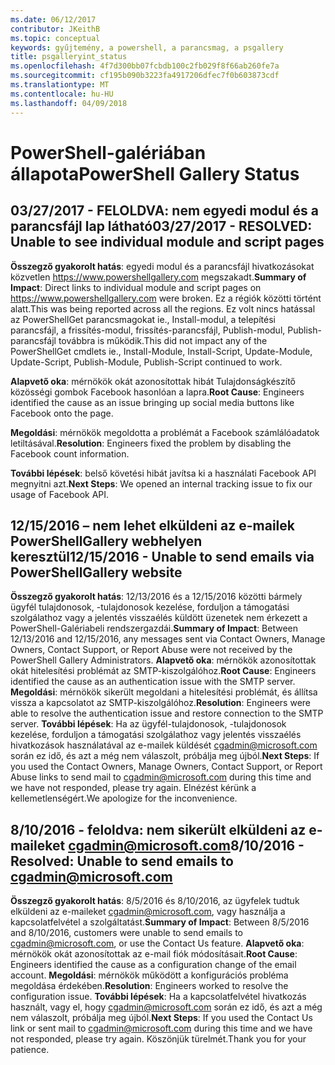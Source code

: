 ```yaml
---
ms.date: 06/12/2017
contributor: JKeithB
ms.topic: conceptual
keywords: gyűjtemény, a powershell, a parancsmag, a psgallery
title: psgalleryint_status
ms.openlocfilehash: 4f7d300bb07fcbdb100c2fb029f8f66ab260fe7a
ms.sourcegitcommit: cf195b090b3223fa4917206dfec7f0b603873cdf
ms.translationtype: MT
ms.contentlocale: hu-HU
ms.lasthandoff: 04/09/2018
---
```

<a name="powershell-gallery-status"></a><span data-ttu-id="8a24f-103">PowerShell-galériában állapota</span><span class="sxs-lookup"><span data-stu-id="8a24f-103">PowerShell Gallery Status</span></span>
=========================

## <a name="03272017---resolved-unable-to-see-individual-module-and-script-pages"></a><span data-ttu-id="8a24f-104">03/27/2017 - FELOLDVA: nem egyedi modul és a parancsfájl lap látható</span><span class="sxs-lookup"><span data-stu-id="8a24f-104">03/27/2017 - RESOLVED: Unable to see individual module and script pages</span></span>

<span data-ttu-id="8a24f-105">__Összegző gyakorolt hatás__: egyedi modul és a parancsfájl hivatkozásokat közvetlen https://www.powershellgallery.com megszakadt.</span><span class="sxs-lookup"><span data-stu-id="8a24f-105">__Summary of Impact__: Direct links to individual module and script pages on https://www.powershellgallery.com were broken.</span></span> <span data-ttu-id="8a24f-106">Ez a régiók közötti történt alatt.</span><span class="sxs-lookup"><span data-stu-id="8a24f-106">This was being reported across all the regions.</span></span> <span data-ttu-id="8a24f-107">Ez volt nincs hatással az PowerShellGet parancsmagokat ie., Install-modul, a telepítési parancsfájl, a frissítés-modul, frissítés-parancsfájl, Publish-modul, Publish-parancsfájl továbbra is működik.</span><span class="sxs-lookup"><span data-stu-id="8a24f-107">This did not impact any of the PowerShellGet cmdlets ie., Install-Module, Install-Script, Update-Module, Update-Script, Publish-Module, Publish-Script continued to work.</span></span>

<span data-ttu-id="8a24f-108">__Alapvető oka__: mérnökök okát azonosítottak hibát Tulajdonságkészítő közösségi gombok Facebook hasonlóan a lapra.</span><span class="sxs-lookup"><span data-stu-id="8a24f-108">__Root Cause__: Engineers identified the cause as an issue bringing up social media buttons like Facebook onto the page.</span></span>

<span data-ttu-id="8a24f-109">__Megoldási__: mérnökök megoldotta a problémát a Facebook számlálóadatok letiltásával.</span><span class="sxs-lookup"><span data-stu-id="8a24f-109">__Resolution__: Engineers fixed the problem by disabling the Facebook count information.</span></span>

<span data-ttu-id="8a24f-110">__További lépések__: belső követési hibát javítsa ki a használati Facebook API megnyitni azt.</span><span class="sxs-lookup"><span data-stu-id="8a24f-110">__Next Steps__: We opened an internal tracking issue to fix our usage of Facebook API.</span></span>

## <a name="12152016---unable-to-send-emails-via-powershellgallery-website"></a><span data-ttu-id="8a24f-111">12/15/2016 – nem lehet elküldeni az e-mailek PowerShellGallery webhelyen keresztül</span><span class="sxs-lookup"><span data-stu-id="8a24f-111">12/15/2016 - Unable to send emails via PowerShellGallery website</span></span>

<span data-ttu-id="8a24f-112">__Összegző gyakorolt hatás__: 12/13/2016 és a 12/15/2016 közötti bármely ügyfél tulajdonosok, -tulajdonosok kezelése, forduljon a támogatási szolgálathoz vagy a jelentés visszaélés küldött üzenetek nem érkezett a PowerShell-Galériabeli rendszergazdái.</span><span class="sxs-lookup"><span data-stu-id="8a24f-112">__Summary of Impact__: Between 12/13/2016 and 12/15/2016, any messages sent via Contact Owners, Manage Owners, Contact Support, or Report Abuse were not received by the PowerShell Gallery Administrators.</span></span>
<span data-ttu-id="8a24f-113">__Alapvető oka__: mérnökök azonosítottak okát hitelesítési problémát az SMTP-kiszolgálóhoz.</span><span class="sxs-lookup"><span data-stu-id="8a24f-113">__Root Cause__: Engineers identified the cause as an authentication issue with the SMTP server.</span></span>
<span data-ttu-id="8a24f-114">__Megoldási__: mérnökök sikerült megoldani a hitelesítési problémát, és állítsa vissza a kapcsolatot az SMTP-kiszolgálóhoz.</span><span class="sxs-lookup"><span data-stu-id="8a24f-114">__Resolution__: Engineers were able to resolve the authentication issue and restore connection to the SMTP server.</span></span>
<span data-ttu-id="8a24f-115">__További lépések__: Ha az ügyfél-tulajdonosok, -tulajdonosok kezelése, forduljon a támogatási szolgálathoz vagy jelentés visszaélés hivatkozások használatával az e-mailek küldését cgadmin@microsoft.com során ez idő, és azt a még nem válaszolt, próbálja meg újból.</span><span class="sxs-lookup"><span data-stu-id="8a24f-115">__Next Steps__: If you used the Contact Owners, Manage Owners, Contact Support, or Report Abuse links to send mail to cgadmin@microsoft.com during this time and we have not responded, please try again.</span></span> <span data-ttu-id="8a24f-116">Elnézést kérünk a kellemetlenségért.</span><span class="sxs-lookup"><span data-stu-id="8a24f-116">We apologize for the inconvenience.</span></span>


## <a name="8102016---resolved-unable-to-send-emails-to-cgadminmicrosoftcom"></a><span data-ttu-id="8a24f-117">8/10/2016 - feloldva: nem sikerült elküldeni az e-maileket cgadmin@microsoft.com</span><span class="sxs-lookup"><span data-stu-id="8a24f-117">8/10/2016 - Resolved: Unable to send emails to cgadmin@microsoft.com</span></span>
<span data-ttu-id="8a24f-118">__Összegző gyakorolt hatás__: 8/5/2016 és 8/10/2016, az ügyfelek tudtuk elküldeni az e-maileket cgadmin@microsoft.com, vagy használja a kapcsolatfelvétel a szolgáltatást.</span><span class="sxs-lookup"><span data-stu-id="8a24f-118">__Summary of Impact__: Between 8/5/2016 and 8/10/2016, customers were unable to send emails to cgadmin@microsoft.com, or use the Contact Us feature.</span></span>
<span data-ttu-id="8a24f-119">__Alapvető oka__: mérnökök okát azonosítottak az e-mail fiók módosításait.</span><span class="sxs-lookup"><span data-stu-id="8a24f-119">__Root Cause__: Engineers identified the cause as a configuration change of the email account.</span></span>
<span data-ttu-id="8a24f-120">__Megoldási__: mérnökök működött a konfigurációs probléma megoldása érdekében.</span><span class="sxs-lookup"><span data-stu-id="8a24f-120">__Resolution__: Engineers worked to resolve the configuration issue.</span></span>
<span data-ttu-id="8a24f-121">__További lépések__: Ha a kapcsolatfelvétel hivatkozás használt, vagy el, hogy cgadmin@microsoft.com során ez idő, és azt a még nem válaszolt, próbálja meg újból.</span><span class="sxs-lookup"><span data-stu-id="8a24f-121">__Next Steps__: If you used the Contact Us link or sent mail to cgadmin@microsoft.com during this time and we have not responded, please try again.</span></span> <span data-ttu-id="8a24f-122">Köszönjük türelmét.</span><span class="sxs-lookup"><span data-stu-id="8a24f-122">Thank you for your patience.</span></span>